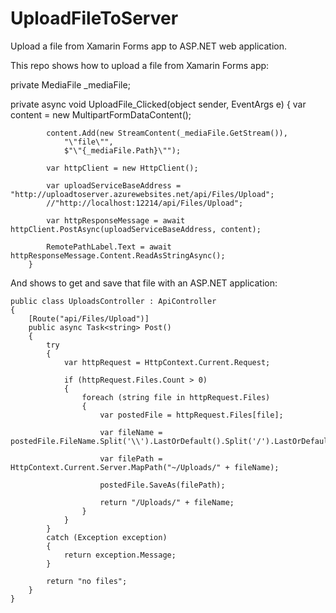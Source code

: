 # UploadFileToServer
Upload a file from Xamarin Forms app to ASP.NET web application.

This repo shows how to upload a file from Xamarin Forms app:

private MediaFile _mediaFile;

private async void UploadFile_Clicked(object sender, EventArgs e)
        {
            var content = new MultipartFormDataContent();

            content.Add(new StreamContent(_mediaFile.GetStream()),
                "\"file\"",
                $"\"{_mediaFile.Path}\"");

            var httpClient = new HttpClient();

            var uploadServiceBaseAddress = "http://uploadtoserver.azurewebsites.net/api/Files/Upload";
            //"http://localhost:12214/api/Files/Upload";

            var httpResponseMessage = await httpClient.PostAsync(uploadServiceBaseAddress, content);

            RemotePathLabel.Text = await httpResponseMessage.Content.ReadAsStringAsync();
        }
        
And shows to get and save that file with an ASP.NET application:

    public class UploadsController : ApiController
    {
        [Route("api/Files/Upload")]
        public async Task<string> Post()
        {
            try
            {
                var httpRequest = HttpContext.Current.Request;

                if (httpRequest.Files.Count > 0)
                {
                    foreach (string file in httpRequest.Files)
                    {
                        var postedFile = httpRequest.Files[file];

                        var fileName = postedFile.FileName.Split('\\').LastOrDefault().Split('/').LastOrDefault();

                        var filePath = HttpContext.Current.Server.MapPath("~/Uploads/" + fileName);

                        postedFile.SaveAs(filePath);

                        return "/Uploads/" + fileName;
                    }
                }
            }
            catch (Exception exception)
            {
                return exception.Message;
            }

            return "no files";
        }
    }
